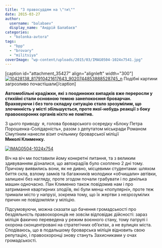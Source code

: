 ```yaml
---
title: "З правосуддям на \"ти\""
date: 2015-03-27
author: 
  username: "balabaev"
  display_name: "Андрій Балабаєв"
categories: 
  - "kolonka-avtora"
tags: 
  - "bpp"
  - "brovary"
  - "militsiya"
coverImage: "wp-content/uploads/2015/03/IMAG0504-1024x7541.jpg"
---
```


\[caption id="attachment\_35427" align="alignleft" width="300"\][![10428138_817910421617643_9020744853888528745_n](https://mpz.brovary.org/wp-content/uploads/2015/03/10428138_817910421617643_9020744853888528745_n.jpg)](https://mpz.brovary.org/wp-content/uploads/2015/03/10428138_817910421617643_9020744853888528745_n.jpg) Подібні картини загрозливо почастішали\[/caption\]

**Автомобільні крадіжки, які з поодиноких випадків вже переросли у стихійні стали основною темою занепокоєння броварчан. Враховуючи і без того складну ситуацію стало зрозумілим, що злочинність у місті збільшується, проте якої-небудь реакції з боку правоохороннх органів ніхто не помітив.**

З цього приводу  я, голова броварського осередку «Блоку Петра Порошенка-Солідарність», разом з депутатом міськради Романом Сімутіним нанесли візит очільнику броварської міліції **Миколі Клименку.**

[![IMAG0504-1024x754](https://mpz.brovary.org/wp-content/uploads/2015/03/IMAG0504.jpg)](https://mpz.brovary.org/wp-content/uploads/2015/03/IMAG0504-1024x7541.jpg)

Віч на віч ми поставили йому конкретні питання, та з великим здивуванням дізналися, що автокрадіїв було схоплено 2 дні тому. Причому виявились вони, як не дивно, місцевими студентами: шляхом биття скла, взлому замків та багажників молодики «обчищали» автівки, залишені без нагляду, проте згодом почали грабувати і по декілька машин одночасно. Пан Клименко також повідомив нам і про затримання квартирних злодіїв, які були менш «популярні», проте теж тримали місто у напрузі, зокрема тому, що їх жертви з незрозумілих причин не повідомляли у міліцію.

Підсумовуючи, можна сказати що бачення громадськості про бездіяльність правоохоронців не зовсім відповідає дійсності: зараз міліція факично переведена у режим воєнного стану, тому патрулі і охорона сконцентровані на стратегічних об’єктах, а не вулицях міста. Сподіваюсь, що в подальшому броварська міліція відновить свою репутацію, і правоохоронці знову стануть Захисниками у очах громадськості.
